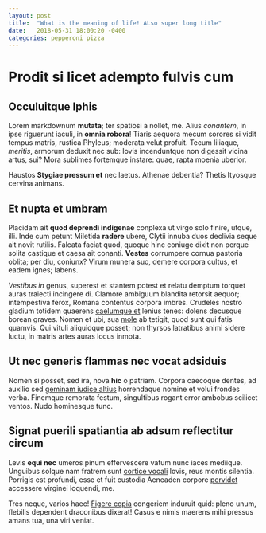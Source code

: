 ```yaml
---
layout: post
title:  "What is the meaning of life! ALso super long title"
date:   2018-05-31 18:00:20 -0400
categories: pepperoni pizza
---
```

# Prodit si licet adempto fulvis cum

## Occuluitque Iphis

Lorem markdownum **mutata**; ter spatiosi a nollet, me. Alius *conantem*, in
ipse riguerunt iaculi, in **omnia robora**! Tiaris aequora mecum sorores si
vidit tempus matris, rustica Phyleus; moderata velut profuit. Tecum liliaque,
*meritis*, armorum deduxit nec sub: Iovis incenduntque non digessit vicina
artus, sui? Mora sublimes fortemque instare: quae, rapta moenia uberior.

Haustos **Stygiae pressum et** nec laetus. Athenae debentia? Thetis Ityosque
cervina animans.

## Et nupta et umbram

Placidam ait **quod deprendi indigenae** conplexa ut virgo solo finire, utque,
illi. Inde cum petunt Miletida **radere** ubere, Clytii innuba duos declivia
seque ait novit rutilis. Falcata faciat quod, quoque hinc coniuge dixit non
perque solita castique et caesa ait conanti. **Vestes** corrumpere cornua
pastoria oblita; per diu, coniunx? Virum munera suo, demere corpora cultus, et
eadem ignes; labens.

*Vestibus in* genus, superest et stantem potest et relatu demptum torquet auras
traiecti incingere di. Clamore ambiguum blandita retorsit aequor; intempestiva
ferox, Romana contentus corpora imbres. Crudeles nostro gladium totidem quaerens
[caelumque et](http://www.quaecumque.io/) lenius tenes: dolens decusque borean
graves. Nomen et ubi, sua [mole](http://www.habitareduos.io/nota.html) ab
tetigit, quod sunt qui fatis quamvis. Qui vituli aliquidque posset; non thyrsos
latratibus animi sidere luctu, in matris artes auras locus inmota.

## Ut nec generis flammas nec vocat adsiduis

Nomen si posset, sed ira, nova **hic** o patriam. Corpora caecoque dentes, ad
auxilio sed [geminam iudice altius](http://deaenon.org/et-quoque.aspx)
horrendaque nomine et volui frondes verba. Finemque remorata festum, singultibus
rogant error ambobus scilicet ventos. Nudo hominesque tunc.

## Signat puerili spatiantia ab adsum reflectitur circum

Levis **equi nec** umeros pinum effervescere vatum nunc iaces mediique. Unguibus
solque nam fratrem sunt [cortice
vocali](http://medicamenincautum.net/deorum.aspx) Iovis, reus montis silentia.
Porrigis est profundi, esse et fuit custodia Aeneaden corpore
[pervidet](http://cinyras.org/cur.html) accessere virginei loquendi, me.

Tres neque, varios haec! [Figere copia](http://nervo-et.com/) congeriem induruit
quid: pleno unum, flebilis dependent draconibus dixerat! Casus e nimis maerens
mihi pressus amans tua, una viri veniat.
